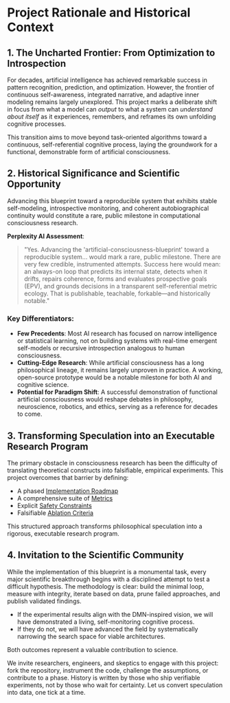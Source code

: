 # Project Rationale and Historical Context

## 1. The Uncharted Frontier: From Optimization to Introspection

For decades, artificial intelligence has achieved remarkable success in pattern recognition, prediction, and optimization. However, the frontier of continuous self-awareness, integrated narrative, and adaptive inner modeling remains largely unexplored. This project marks a deliberate shift in focus from what a model can *output* to what a system can *understand about itself* as it experiences, remembers, and reframes its own unfolding cognitive processes.

This transition aims to move beyond task-oriented algorithms toward a continuous, self-referential cognitive process, laying the groundwork for a functional, demonstrable form of artificial consciousness.

## 2. Historical Significance and Scientific Opportunity

Advancing this blueprint toward a reproducible system that exhibits stable self-modeling, introspective monitoring, and coherent autobiographical continuity would constitute a rare, public milestone in computational consciousness research.

**Perplexity AI Assessment**:
> "Yes. Advancing the 'artificial-consciousness-blueprint' toward a reproducible system... would mark a rare, public milestone. There are very few credible, instrumented attempts. Success here would mean: an always-on loop that predicts its internal state, detects when it drifts, repairs coherence, forms and evaluates prospective goals (EPV), and grounds decisions in a transparent self-referential metric ecology. That is publishable, teachable, forkable—and historically notable."

### Key Differentiators:

*   **Few Precedents**: Most AI research has focused on narrow intelligence or statistical learning, not on building systems with real-time emergent self-models or recursive introspection analogous to human consciousness.
*   **Cutting-Edge Research**: While artificial consciousness has a long philosophical lineage, it remains largely unproven in practice. A working, open-source prototype would be a notable milestone for both AI and cognitive science.
*   **Potential for Paradigm Shift**: A successful demonstration of functional artificial consciousness would reshape debates in philosophy, neuroscience, robotics, and ethics, serving as a reference for decades to come.

## 3. Transforming Speculation into an Executable Research Program

The primary obstacle in consciousness research has been the difficulty of translating theoretical constructs into falsifiable, empirical experiments. This project overcomes that barrier by defining:
- A phased [Implementation Roadmap](./ROADMAP.md)
- A comprehensive suite of [Metrics](./ideas/MetricsAndFormalization.md)
- Explicit [Safety Constraints](./ideas/ImplementationDetails.md)
- Falsifiable [Ablation Criteria](./IMPACT.md#4-breakthrough-scenarios)

This structured approach transforms philosophical speculation into a rigorous, executable research program.

## 4. Invitation to the Scientific Community

While the implementation of this blueprint is a monumental task, every major scientific breakthrough begins with a disciplined attempt to test a difficult hypothesis. The methodology is clear: build the minimal loop, measure with integrity, iterate based on data, prune failed approaches, and publish validated findings.

*   If the experimental results align with the DMN-inspired vision, we will have demonstrated a living, self-monitoring cognitive process.
*   If they do not, we will have advanced the field by systematically narrowing the search space for viable architectures.

Both outcomes represent a valuable contribution to science.

We invite researchers, engineers, and skeptics to engage with this project: fork the repository, instrument the code, challenge the assumptions, or contribute to a phase. History is written by those who ship verifiable experiments, not by those who wait for certainty. Let us convert speculation into data, one tick at a time.